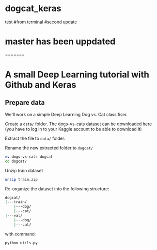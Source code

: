 # dogcat_keras
test
#from terminal
#second update
# master has been uppdated
=======
# A small Deep Learning tutorial with Github and Keras

## Prepare data

We'll work on a simple Deep Learning Dog vs. Cat classifiser. 

Create a `data/` folder. The dogs-vs-cats dataset can be downloaded [here](https://www.kaggle.com/c/3362/download-all) (you have to log in to your Kaggle account to be able to download it)

Extract the file to `data/` folder.

Rename the new extracted folder to `dogcat/`

```bash
mv dogs-vs-cats dogcat
cd dogcat/
```

Unzip train dataset

```bash
unzip train.zip
```

Re-organize the dataset into the following structure:

```bash
dogcat/
|---train/
    |---dog/
    |---cat/
|---val/
    |---dog/
    |---cat/
```

with command:

```bash
python utils.py
```
